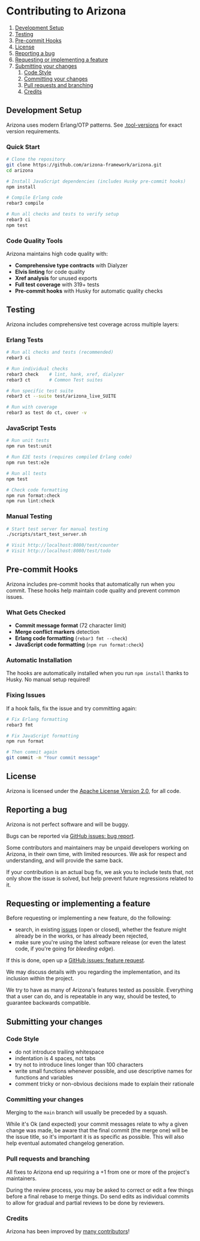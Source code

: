 # Contributing to Arizona

1. [Development Setup](#development-setup)
1. [Testing](#testing)
1. [Pre-commit Hooks](#pre-commit-hooks)
1. [License](#license)
1. [Reporting a bug](#reporting-a-bug)
1. [Requesting or implementing a feature](#requesting-or-implementing-a-feature)
1. [Submitting your changes](#submitting-your-changes)
   1. [Code Style](#code-style)
   1. [Committing your changes](#committing-your-changes)
   1. [Pull requests and branching](#pull-requests-and-branching)
   1. [Credits](#credits)

## Development Setup

Arizona uses modern Erlang/OTP patterns. See [.tool-versions](../.tool-versions) for exact version requirements.

### Quick Start

```bash
# Clone the repository
git clone https://github.com/arizona-framework/arizona.git
cd arizona

# Install JavaScript dependencies (includes Husky pre-commit hooks)
npm install

# Compile Erlang code
rebar3 compile

# Run all checks and tests to verify setup
rebar3 ci
npm test
```

### Code Quality Tools

Arizona maintains high code quality with:

- **Comprehensive type contracts** with Dialyzer
- **Elvis linting** for code quality
- **Xref analysis** for unused exports
- **Full test coverage** with 319+ tests
- **Pre-commit hooks** with Husky for automatic quality checks

## Testing

Arizona includes comprehensive test coverage across multiple layers:

### Erlang Tests

```bash
# Run all checks and tests (recommended)
rebar3 ci

# Run individual checks
rebar3 check    # lint, hank, xref, dialyzer
rebar3 ct       # Common Test suites

# Run specific test suite
rebar3 ct --suite test/arizona_live_SUITE

# Run with coverage
rebar3 as test do ct, cover -v
```

### JavaScript Tests

```bash
# Run unit tests
npm run test:unit

# Run E2E tests (requires compiled Erlang code)
npm run test:e2e

# Run all tests
npm test

# Check code formatting
npm run format:check
npm run lint:check
```

### Manual Testing

```bash
# Start test server for manual testing
./scripts/start_test_server.sh

# Visit http://localhost:8080/test/counter
# Visit http://localhost:8080/test/todo
```

## Pre-commit Hooks

Arizona includes pre-commit hooks that automatically run when you commit. These hooks help maintain code quality and prevent common issues.

### What Gets Checked

- **Commit message format** (72 character limit)
- **Merge conflict markers** detection
- **Erlang code formatting** (`rebar3 fmt --check`)
- **JavaScript code formatting** (`npm run format:check`)

### Automatic Installation

The hooks are automatically installed when you run `npm install` thanks to Husky. No manual setup required!

### Fixing Issues

If a hook fails, fix the issue and try committing again:

```bash
# Fix Erlang formatting
rebar3 fmt

# Fix JavaScript formatting
npm run format

# Then commit again
git commit -m "Your commit message"
```

## License

Arizona is licensed under the [Apache License Version 2.0](LICENSE.md), for all code.

## Reporting a bug

Arizona is not perfect software and will be buggy.

Bugs can be reported via
[GitHub issues: bug report](https://github.com/arizona-framework/arizona/issues/new?template=bug_report.md).

Some contributors and maintainers may be unpaid developers working on Arizona, in their own time,
with limited resources. We ask for respect and understanding, and will provide the same back.

If your contribution is an actual bug fix, we ask you to include tests that, not only show the issue
is solved, but help prevent future regressions related to it.

## Requesting or implementing a feature

Before requesting or implementing a new feature, do the following:

- search, in existing [issues](https://github.com/arizona-framework/arizona/issues) (open or closed),
whether the feature might already be in the works, or has already been rejected,
- make sure you're using the latest software release (or even the latest code, if you're going for
_bleeding edge_).

If this is done, open up a
[GitHub issues: feature request](https://github.com/arizona-framework/arizona/issues/new?template=feature_request.md).

We may discuss details with you regarding the implementation, and its inclusion within the project.

We try to have as many of Arizona's features tested as possible. Everything that a user can do,
and is repeatable in any way, should be tested, to guarantee backwards compatible.

## Submitting your changes

### Code Style

- do not introduce trailing whitespace
- indentation is 4 spaces, not tabs
- try not to introduce lines longer than 100 characters
- write small functions whenever possible, and use descriptive names for functions and variables
- comment tricky or non-obvious decisions made to explain their rationale

### Committing your changes

Merging to the `main` branch will usually be preceded by a squash.

While it's Ok (and expected) your commit messages relate to why a given change was made, be aware
that the final commit (the merge one) will be the issue title, so it's important it is as specific
as possible. This will also help eventual automated changelog generation.

### Pull requests and branching

All fixes to Arizona end up requiring a +1 from one or more of the project's maintainers.

During the review process, you may be asked to correct or edit a few things before a final rebase
to merge things. Do send edits as individual commits to allow for gradual and partial reviews to be
done by reviewers.

### Credits

Arizona has been improved by
[many contributors](https://github.com/arizona-framework/arizona/graphs/contributors)!
